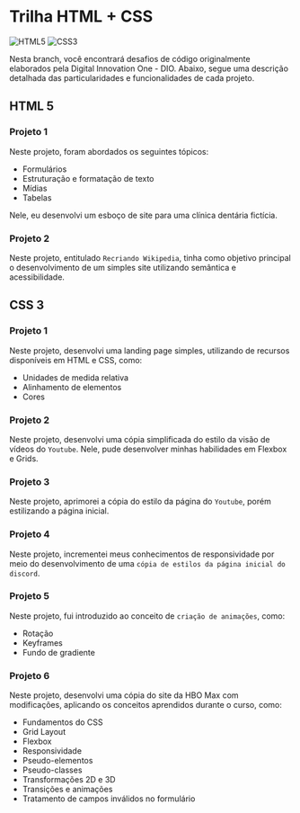 # Trilha HTML + CSS

![HTML5](https://img.shields.io/badge/HTML5-E34F26?style=for-the-badge&logo=html5&logoColor=white
) ![CSS3](https://img.shields.io/badge/CSS3-1572B6?style=for-the-badge&logo=css3&logoColor=white
)


Nesta branch, você encontrará desafios de código originalmente elaborados pela Digital Innovation One - DIO. Abaixo, segue uma descrição detalhada das particularidades e funcionalidades de cada projeto.


## HTML 5

### Projeto 1 

Neste projeto, foram abordados os seguintes tópicos:

* Formulários
* Estruturação e formatação de texto
* Mídias
* Tabelas

Nele, eu desenvolvi um esboço de site para uma clínica dentária fictícia.

### Projeto 2 

Neste projeto, entitulado `Recriando Wikipedia`, tinha como objetivo principal o desenvolvimento de um simples site utilizando semântica e acessibilidade. 


## CSS 3

### Projeto 1

Neste projeto, desenvolvi uma landing page simples, utilizando de recursos disponíveis em HTML e CSS, como: 

* Unidades de medida relativa
* Alinhamento de elementos
* Cores

### Projeto 2 

Neste projeto, desenvolvi uma cópia simplificada do estilo da visão de vídeos do `Youtube`. Nele, pude desenvolver minhas habilidades em Flexbox e Grids.

### Projeto 3

Neste projeto, aprimorei a cópia do estilo da página do `Youtube`, porém estilizando a página inicial.


### Projeto 4

Neste projeto, incrementei meus conhecimentos de responsividade por meio do desenvolvimento de uma `cópia de estilos da página inicial do discord`.

### Projeto 5 

Neste projeto, fui introduzido ao conceito de `criação de animações`, como: 

* Rotação
* Keyframes
* Fundo de gradiente

### Projeto 6 

Neste projeto, desenvolvi uma cópia do site da HBO Max com modificações, aplicando os conceitos aprendidos durante o curso, como:

* Fundamentos do CSS
* Grid Layout
* Flexbox
* Responsividade
* Pseudo-elementos
* Pseudo-classes
* Transformações 2D e 3D
* Transições e animações
* Tratamento de campos inválidos no formulário
